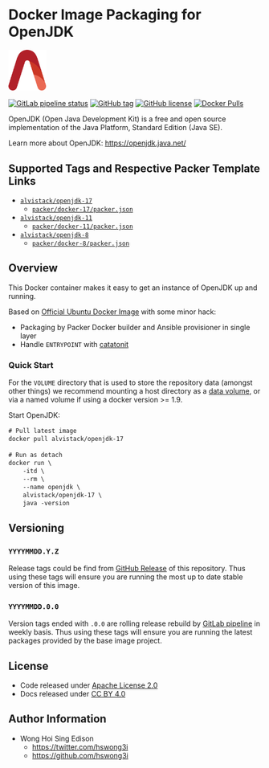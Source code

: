 # Docker Image Packaging for OpenJDK

<img src="/alvistack.svg" width="75" alt="AlviStack">

[![GitLab pipeline status](https://img.shields.io/gitlab/pipeline/alvistack/docker-openjdk/master)](https://gitlab.com/alvistack/docker-openjdk/-/pipelines)
[![GitHub tag](https://img.shields.io/github/tag/alvistack/docker-openjdk.svg)](https://github.com/alvistack/docker-openjdk/tags)
[![GitHub license](https://img.shields.io/github/license/alvistack/docker-openjdk.svg)](https://github.com/alvistack/docker-openjdk/blob/master/LICENSE)
[![Docker Pulls](https://img.shields.io/docker/pulls/alvistack/openjdk-17.svg)](https://hub.docker.com/r/alvistack/openjdk-17)

OpenJDK (Open Java Development Kit) is a free and open source implementation of the Java Platform, Standard Edition (Java SE).

Learn more about OpenJDK: <https://openjdk.java.net/>

## Supported Tags and Respective Packer Template Links

  - [`alvistack/openjdk-17`](https://hub.docker.com/r/alvistack/openjdk-17)
      - [`packer/docker-17/packer.json`](https://github.com/alvistack/docker-openjdk/blob/master/packer/docker-17/packer.json)
  - [`alvistack/openjdk-11`](https://hub.docker.com/r/alvistack/openjdk-11)
      - [`packer/docker-11/packer.json`](https://github.com/alvistack/docker-openjdk/blob/master/packer/docker-11/packer.json)
  - [`alvistack/openjdk-8`](https://hub.docker.com/r/alvistack/openjdk-8)
      - [`packer/docker-8/packer.json`](https://github.com/alvistack/docker-openjdk/blob/master/packer/docker-8/packer.json)

## Overview

This Docker container makes it easy to get an instance of OpenJDK up and running.

Based on [Official Ubuntu Docker Image](https://hub.docker.com/_/ubuntu/) with some minor hack:

  - Packaging by Packer Docker builder and Ansible provisioner in single layer
  - Handle `ENTRYPOINT` with [catatonit](https://github.com/openSUSE/catatonit)

### Quick Start

For the `VOLUME` directory that is used to store the repository data (amongst other things) we recommend mounting a host directory as a [data volume](https://docs.docker.com/engine/tutorials/dockervolumes/#/data-volumes), or via a named volume if using a docker version \>= 1.9.

Start OpenJDK:

    # Pull latest image
    docker pull alvistack/openjdk-17
    
    # Run as detach
    docker run \
        -itd \
        --rm \
        --name openjdk \
        alvistack/openjdk-17 \
        java -version

## Versioning

### `YYYYMMDD.Y.Z`

Release tags could be find from [GitHub Release](https://github.com/alvistack/docker-openjdk/tags) of this repository. Thus using these tags will ensure you are running the most up to date stable version of this image.

### `YYYYMMDD.0.0`

Version tags ended with `.0.0` are rolling release rebuild by [GitLab pipeline](https://gitlab.com/alvistack/docker-openjdk/-/pipelines) in weekly basis. Thus using these tags will ensure you are running the latest packages provided by the base image project.

## License

  - Code released under [Apache License 2.0](LICENSE)
  - Docs released under [CC BY 4.0](http://creativecommons.org/licenses/by/4.0/)

## Author Information

  - Wong Hoi Sing Edison
      - <https://twitter.com/hswong3i>
      - <https://github.com/hswong3i>
